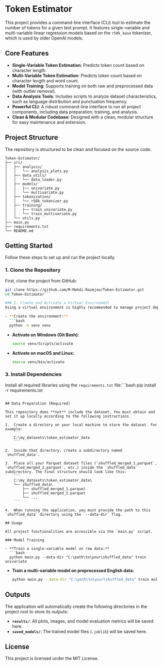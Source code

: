 # Token Estimator

This project provides a command-line interface (CLI) tool to estimate the number of tokens for a given text prompt. It features single-variable and multi-variable linear regression models based on the `r50k_base` tokenizer, which is used by older OpenAI models.

## Core Features

- **Single-Variable Token Estimation**: Predicts token count based on character length.
- **Multi-Variable Token Estimation**: Predicts token count based on character length and word count.
- **Model Training**: Supports training on both raw and preprocessed data (with outlier removal).
- **Data Analysis Tools**: Includes scripts to analyze dataset characteristics, such as language distribution and punctuation frequency.
- **Powerful CLI**: A robust command-line interface to run all project components, including data preparation, training, and analysis.
- **Clean & Modular Codebase**: Designed with a clean, modular structure for easy maintenance and extension.

## Project Structure

The repository is structured to be clean and focused on the source code.

```
Token-Estimator/
├── src/
│   ├── analysis/
│   │   └── analysis_plots.py
│   ├── data_utils/
│   │   └── data_loader.py
│   ├── models/
│   │   ├── univariate.py
│   │   └── multivariate.py
│   ├── tokenization/
│   │   └── r50k_tokenizer.py
│   ├── training/
│   │   ├── train_univariate.py
│   │   └── train_multivariate.py
│   └── utils.py
├── main.py
├── requirements.txt
└── README.md
```

## Getting Started

Follow these steps to set up and run the project locally.

### 1. Clone the Repository
First, clone the project from GitHub:
```bash
git clone https://github.com/M-Mahdi-Razmjoo/Token-Estimator.git
cd Token-Estimator```

### 2. Create and Activate a Virtual Environment
Using a virtual environment is highly recommended to manage project dependencies in isolation.

- **Create the environment:**
  ```bash
  python -m venv venv
  ```
- **Activate on Windows (Git Bash):**
  ```bash
  source venv/Scripts/activate
  ```
- **Activate on macOS and Linux:**
  ```bash
  source venv/bin/activate
  ```

### 3. Install Dependencies
Install all required libraries using the `requirements.txt` file:```bash
pip install -r requirements.txt
```

## Data Preparation (Required)

This repository does **not** include the dataset. You must obtain and set it up locally according to the following instructions.

1.  Create a directory on your local machine to store the dataset. For example:
    ```
    C:\my_datasets\token_estimator_data
    ```

2.  Inside that directory, create a subdirectory named `shuffled_data`.

3.  Place all your Parquet dataset files (`shuffled_merged_1.parquet`, `shuffled_merged_2.parquet`, etc.) inside the `shuffled_data` subdirectory. The final structure should look like this:
    ```
    C:\my_datasets\token_estimator_data\
    └── shuffled_data\
        ├── shuffled_merged_1.parquet
        ├── shuffled_merged_2.parquet
        └── ...
    ```

4.  When running the application, you must provide the path to this `shuffled_data` directory using the `--data-dir` flag.

## Usage

All project functionalities are accessible via the `main.py` script.

### Model Training

- **Train a single-variable model on raw data:**
  ```bash
  python main.py --data-dir "C:\path\to\your\shuffled_data" train univariate
  ```

- **Train a multi-variable model on preprocessed English data:**
  ```bash
  python main.py --data-dir "C:\path\to\your\shuffled_data" train multivariate --preprocessed --lang English
  ```

## Outputs

The application will automatically create the following directories in the project root to store its outputs:
- **`results/`**: All plots, images, and model evaluation metrics will be saved here.
- **`saved_models/`**: The trained model files (`.joblib`) will be saved here.

## License

This project is licensed under the MIT License.
